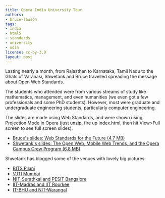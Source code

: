 ```yaml
---
title: Opera India University Tour
authors:
- bruce-lawson
tags:
- india
- html5
- standards
- university
- odin
license: cc-by-3.0
layout: post
---
```


<p>Lasting nearly a month, from Rajasthan to Karnataka, Tamil Nadu to the Ghats of Varanasi, Shwetank and Bruce travelled spreading the message about Open Web Standards.</p> <p>The students who attended were from various streams of study like mathematics, management, and even humanities (we even got a few professionals and some PhD students). However, most were graduate and undergraduate engineering students, particularly computer engineering.</p>

<p>The slides are made using Web Standards, and were shown using Projection Mode in Opera (just unzip, fire up index.html, then hit View&gt;Full screen to see full screen slides).</p>

<ul>
<li><a href="/blog/opera-india-university-tour/Web-Standards-for-The-Future-India.zip">Bruce&#39;s slides: Web Standards for the Future (4.7 <abbr>MB</abbr>)</a></li>
<li><a href="/blog/opera-india-university-tour/UnivTourIndia09_Shwetank.zip">Shwetank&#39;s slides: The Open Web, Mobile Web Trends, and the Opera Campus Crew Program (6.8 <abbr>MB</abbr>)</a></li>
</ul>

<p>Shwetank has blogged some of the venues with lovely big pictures:</p>

<ul>
<li><a href="http://my.opera.com/universitytours/blog/2009/04/10/bits-pilani">BITS Pilani</a></li>
<li><a href="http://my.opera.com/universitytours/blog/2009/04/14/vjti-mumbai"><abbr>VJTI</abbr> Mumbai</a></li>
<li><a href="http://my.opera.com/universitytours/blog/2009/04/22/nit-surathkal-and-pesit-bangalore"><abbr>NIT</abbr>-Surathkal and <abbr>PESIT</abbr> Bangalore</a></li>
<li><a href="http://my.opera.com/universitytours/blog/2009/04/23/iit-madras-and-iit-roorkee"><abbr>IIT</abbr>-Madras and <abbr>IIT</abbr> Roorkee</a></li>
<li><a href="http://my.opera.com/universitytours/blog/2009/04/24/it-bhu-and-nit-warangal"><abbr>IT-BHU</abbr> and <abbr>NIT</abbr>-Warangal</a></li>
</ul>
